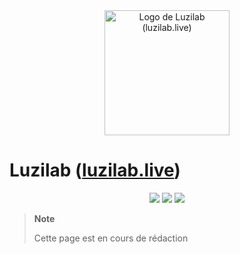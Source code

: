 <div align="center">
  <img src="https://avatars.githubusercontent.com/Luzilab" alt="Logo de Luzilab (luzilab.live)" width="200px">
</div>

# Luzilab ([luzilab.live](https://www.luzilab.live))

<div align="center">

[![](https://img.shields.io/badge/Twitter-%40luzilab__live-1DA1F2?style=for-the-badge&logo=twitter)](https://twitter.com/luzilab_live)
[![](https://img.shields.io/badge/Instagram-%40luzilab__live-E4405F?style=for-the-badge&logo=instagram)](https://www.instagram.com/luzilab_live/)
[![](https://img.shields.io/badge/Telegram-%40Luzilab-26A5E4?style=for-the-badge&logo=telegram)](https://telegram.me/Luzilab)

</div>

> **Note**
>
> Cette page est en cours de rédaction
